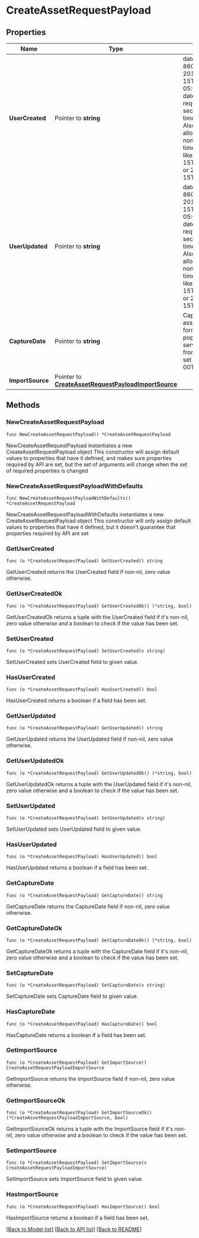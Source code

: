 # CreateAssetRequestPayload

## Properties

Name | Type | Description | Notes
------------ | ------------- | ------------- | -------------
**UserCreated** | Pointer to **string** | datetime in ISO-8601 format (e.g. 2016-01-15T16:18:00-05:00) with both date and time required, including seconds, but timezone optional. Also flexible on allowing some nonstandard timezone formats like 2016-01-15T12:10:32+0000 or 2016-01-15T12:10:32-05. | [optional] 
**UserUpdated** | Pointer to **string** | datetime in ISO-8601 format (e.g. 2016-01-15T16:18:00-05:00) with both date and time required, including seconds, but timezone optional. Also flexible on allowing some nonstandard timezone formats like 2016-01-15T12:10:32+0000 or 2016-01-15T12:10:32-05. | [optional] 
**CaptureDate** | Pointer to **string** | Capture date of the asset in ISO-8601 format. Will be populated by the server automatically from the master if set to &#39;0000-00-00T00:00:00&#39; | [optional] 
**ImportSource** | Pointer to [**CreateAssetRequestPayloadImportSource**](CreateAssetRequestPayloadImportSource.md) |  | [optional] 

## Methods

### NewCreateAssetRequestPayload

`func NewCreateAssetRequestPayload() *CreateAssetRequestPayload`

NewCreateAssetRequestPayload instantiates a new CreateAssetRequestPayload object
This constructor will assign default values to properties that have it defined,
and makes sure properties required by API are set, but the set of arguments
will change when the set of required properties is changed

### NewCreateAssetRequestPayloadWithDefaults

`func NewCreateAssetRequestPayloadWithDefaults() *CreateAssetRequestPayload`

NewCreateAssetRequestPayloadWithDefaults instantiates a new CreateAssetRequestPayload object
This constructor will only assign default values to properties that have it defined,
but it doesn't guarantee that properties required by API are set

### GetUserCreated

`func (o *CreateAssetRequestPayload) GetUserCreated() string`

GetUserCreated returns the UserCreated field if non-nil, zero value otherwise.

### GetUserCreatedOk

`func (o *CreateAssetRequestPayload) GetUserCreatedOk() (*string, bool)`

GetUserCreatedOk returns a tuple with the UserCreated field if it's non-nil, zero value otherwise
and a boolean to check if the value has been set.

### SetUserCreated

`func (o *CreateAssetRequestPayload) SetUserCreated(v string)`

SetUserCreated sets UserCreated field to given value.

### HasUserCreated

`func (o *CreateAssetRequestPayload) HasUserCreated() bool`

HasUserCreated returns a boolean if a field has been set.

### GetUserUpdated

`func (o *CreateAssetRequestPayload) GetUserUpdated() string`

GetUserUpdated returns the UserUpdated field if non-nil, zero value otherwise.

### GetUserUpdatedOk

`func (o *CreateAssetRequestPayload) GetUserUpdatedOk() (*string, bool)`

GetUserUpdatedOk returns a tuple with the UserUpdated field if it's non-nil, zero value otherwise
and a boolean to check if the value has been set.

### SetUserUpdated

`func (o *CreateAssetRequestPayload) SetUserUpdated(v string)`

SetUserUpdated sets UserUpdated field to given value.

### HasUserUpdated

`func (o *CreateAssetRequestPayload) HasUserUpdated() bool`

HasUserUpdated returns a boolean if a field has been set.

### GetCaptureDate

`func (o *CreateAssetRequestPayload) GetCaptureDate() string`

GetCaptureDate returns the CaptureDate field if non-nil, zero value otherwise.

### GetCaptureDateOk

`func (o *CreateAssetRequestPayload) GetCaptureDateOk() (*string, bool)`

GetCaptureDateOk returns a tuple with the CaptureDate field if it's non-nil, zero value otherwise
and a boolean to check if the value has been set.

### SetCaptureDate

`func (o *CreateAssetRequestPayload) SetCaptureDate(v string)`

SetCaptureDate sets CaptureDate field to given value.

### HasCaptureDate

`func (o *CreateAssetRequestPayload) HasCaptureDate() bool`

HasCaptureDate returns a boolean if a field has been set.

### GetImportSource

`func (o *CreateAssetRequestPayload) GetImportSource() CreateAssetRequestPayloadImportSource`

GetImportSource returns the ImportSource field if non-nil, zero value otherwise.

### GetImportSourceOk

`func (o *CreateAssetRequestPayload) GetImportSourceOk() (*CreateAssetRequestPayloadImportSource, bool)`

GetImportSourceOk returns a tuple with the ImportSource field if it's non-nil, zero value otherwise
and a boolean to check if the value has been set.

### SetImportSource

`func (o *CreateAssetRequestPayload) SetImportSource(v CreateAssetRequestPayloadImportSource)`

SetImportSource sets ImportSource field to given value.

### HasImportSource

`func (o *CreateAssetRequestPayload) HasImportSource() bool`

HasImportSource returns a boolean if a field has been set.


[[Back to Model list]](../README.md#documentation-for-models) [[Back to API list]](../README.md#documentation-for-api-endpoints) [[Back to README]](../README.md)


